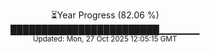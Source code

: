 <p align="center">
⏳Year Progress (82.06 %)<br>
████████████████████████▁▁▁▁▁▁ <br>
<sub>Updated: Mon, 27 Oct 2025 12:05:15 GMT</sub>
</p>

